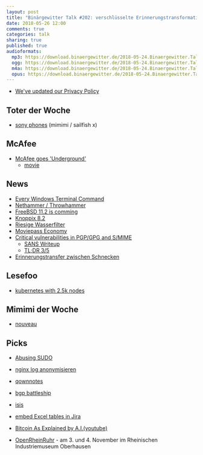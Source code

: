```yaml
---
layout: post
title: "Binärgewitter Talk #202: verschlüsselte Erinnerungstransformation"
date: 2018-05-26 12:00
comments: true
categories: talk
sharing: true
published: true
audioformats:
  mp3: https://download.binaergewitter.de/2018-05-24.Binaergewitter.Talk.202.mp3
  ogg: https://download.binaergewitter.de/2018-05-24.Binaergewitter.Talk.202.ogg
  m4a: https://download.binaergewitter.de/2018-05-24.Binaergewitter.Talk.202.m4a
  opus: https://download.binaergewitter.de/2018-05-24.Binaergewitter.Talk.202.opus
---
```

- [We've updated our Privacy Policy](http://pbs.twimg.com/media/Dd43mBlV4AEBeP1.jpg:large)


## Toter der Woche
- [sony phones](https://www.derstandard.de/story/2000080227627/sony-kein-fokus-mehr-auf-smartphones)
(mimimi / sailfish x)


## McAfee
- [McAfee goes 'Underground'](https://www.theregister.co.uk/2018/05/16/john_mcafee_goes_underground/)
  * [movie](https://en.wikipedia.org/wiki/Gringo:_The_Dangerous_Life_of_John_McAfee)


## News
- [Every Windows Terminal Command](
https://www.lifehacker.com.au/2018/05/microsoft-publishes-massive-948-page-pdf-with-every-windows-terminal-command-you-could-ever-need/)
- [Nethammer / Throwhammer](https://www.heise.de/security/meldung/Nethammer-Throwhammer-Rowhammer-uebers-Netzwerk-4052066.html)
- [FreeBSD 11.2 is comming](https://www.freebsd.org/releases/11.2R/schedule.html)
- [Knoppix 8.2](http://www.pro-linux.de/news/1/25898/knoppix-82-ver%C3%B6ffentlicht.html)
- [Riesige Wasserfilter](https://www.heise.de/newsticker/meldung/Riesiger-Wasserfilter-sammelt-Plastikmuell-aus-dem-Pazifik-4055446.html)
- [Moviepass Economy](https://www.nytimes.com/2018/05/16/technology/moviepass-economy-startups.html)
- [Critical vulnerabilities in PGP/GPG and S/MIME](https://twitter.com/seecurity/status/995906576170053633)
  * [SANS Writeup](https://isc.sans.edu/diary/rss/23661)
  * [TL;DR 3/5](https://twitter.com/benoitesnard/status/995997052856291328)
- [Erinnerungstransfer zwischen Schnecken](https://arstechnica.com/science/2018/05/researchers-claim-to-have-transferred-a-memory-between-two-sea-slugs/)

## Lesefoo
- [kubernetes with 2.5k nodes](https://blog.openai.com/scaling-kubernetes-to-2500-nodes/)

## Mimimi der Woche
- [nouveau](https://nouveau.freedesktop.org/wiki/)

## Picks
- [Abusing SUDO](http://touhidshaikh.com/blog/?p=790)
- [nginx log anonymisieren](https://www.lnx21.de/2017/01/nginx-log-files-anonymisieren/)
- [qownnotes](http://www.qownnotes.org)
- [bgp battleship](https://blog.benjojo.co.uk/post/bgp-battleships)
- [isis](http://isis.apache.org/)
- [embed Excel tables in Jira](https://www.atlassian.com/blog/jira-software/embed-excel-tables-jira-issues)
- [Bitcoin As Explained by A.I.(youtube)](https://www.youtube.com/watch?v=tBRWJzAjkjk)

- [OpenRheinRuhr](https://openrheinruhr.de/) - am 3. und 4. November im Rheinischen Industriemuseum Oberhausen


